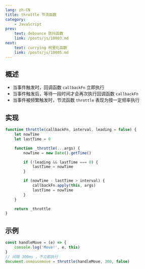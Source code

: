 ```yaml
---
lang: zh-CN
title: throttle 节流函数
category:
    - JavaScript
prev:
    text: debounce 防抖函数
    link: /posts/js/10003.md
next:
    text: currying 柯里化函数
    link: /posts/js/10005.md
---
```


## 概述
- 当事件触发时，回调函数 `callbackFn` 立即执行
- 当事件触发后，等待一段时间才会再次执行回调函数 `callbackFn`
- 当事件被频繁触发时，节流函数 `throttle` 表现为按一定频率执行

## 实现
```js
function throttle(callbackFn, interval, leading = false) {
    let nowTime
    let lastTime = 0

    function _throttle(...args) {
        nowTime = new Date().getTime()

        if (!leading && lastTime === 0) {
            lastTime = nowTime
        }

        if (nowTime - lastTime > interval) {
            callbackFn.apply(this, args)
            lastTime = nowTime
        }
    }

    return _throttle
}
```

## 示例
```js
const handleMove = (e) => {
    console.log('Move!', e, this)
}
// 间隔 300ms ，不立即执行
document.onmousemove = throttle(handleMove, 300, false)
```
